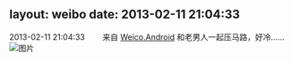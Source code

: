 layout: weibo
date: 2013-02-11 21:04:33
---
2013-02-11 21:04:33  &nbsp;&nbsp;&nbsp;&nbsp;&nbsp;&nbsp; 来自 <a href="http://app.weibo.com/t/feed/l4RWD" rel="nofollow">Weico.Android</a>
和老男人一起压马路，好冷…… ​​​
![图片](https://ww3.sinaimg.cn/large/6d2a6003jw1e1prnbezbrj.jpg)
